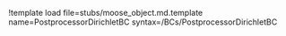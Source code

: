 !template load file=stubs/moose_object.md.template name=PostprocessorDirichletBC syntax=/BCs/PostprocessorDirichletBC